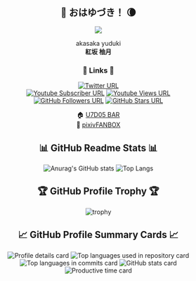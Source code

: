 <div align="center">

## 👘 おはゆづき！ 🌘

![](https://ydk.vc/wp-content/uploads/2024/04/ba994f6ad44b114c96b27e4ffc3ccab5-768x347.png)

akasaka yuduki  
**紅坂 柚月**

### 🔗 Links 🔗

[![Twitter URL][twitter-badge]][twitter]  
[![Youtube Subscriber URL][youtube-s-badge]][youtube-s]
[![Youtube Views URL][youtube-v-badge]][youtube-v]  
[![GitHub Followers URL][github-f-badge]][github-f]
[![GitHub Stars URL][github-s-badge]][github-s]

[twitter-badge]: https://img.shields.io/twitter/follow/yudukiak
[twitter]: https://twitter.com/yudukiak
[github-f-badge]: https://img.shields.io/github/followers/yudukiak
[github-f]: https://github.com/yudukiak
[github-s-badge]: https://img.shields.io/github/stars/yudukiak
[github-s]: https://github.com/yudukiak
[youtube-s-badge]: https://img.shields.io/youtube/channel/subscribers/UC6OWbG7VL_Wd2l3r0hHYjYg
[youtube-s]: https://www.youtube.com/yudukiak
[youtube-v-badge]: https://img.shields.io/youtube/channel/views/UC6OWbG7VL_Wd2l3r0hHYjYg
[youtube-v]: https://www.youtube.com/yudukiak

🏠 [U7D05 BAR](https://ydk.vc/)  
📝 [pixivFANBOX](https://yudukiak.fanbox.cc/)

## 📊 GitHub Readme Stats 📊
![Anurag's GitHub stats](https://github-readme-stats.vercel.app/api?username=yudukiak&show_icons=true&theme=dracula)
![Top Langs](https://github-readme-stats.vercel.app/api/top-langs/?username=yudukiak&layout=compact&langs_count=8&theme=dracula)

## 🏆 GitHub Profile Trophy 🏆
![trophy](https://github-profile-trophy.vercel.app/?username=yudukiak&theme=onedark)

## 📈 GitHub Profile Summary Cards 📈
![Profile details card](http://github-profile-summary-cards.vercel.app/api/cards/profile-details?username=yudukiak&theme=dracula)
![Top languages used in repository card](http://github-profile-summary-cards.vercel.app/api/cards/repos-per-language?username=yudukiak&theme=dracula)
![Top languages in commits card](http://github-profile-summary-cards.vercel.app/api/cards/most-commit-language?username=yudukiak&theme=dracula)
![GitHub stats card](http://github-profile-summary-cards.vercel.app/api/cards/stats?username=yudukiak&theme=dracula)
![Productive time card](http://github-profile-summary-cards.vercel.app/api/cards/productive-time?username=yudukiak&theme=dracula&utcOffset=9)


</div>
